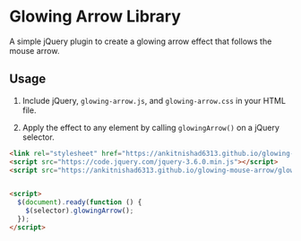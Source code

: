 # Glowing Arrow Library

A simple jQuery plugin to create a glowing arrow effect that follows the mouse arrow.

## Usage

1. Include jQuery, `glowing-arrow.js`, and `glowing-arrow.css` in your HTML file.

2. Apply the effect to any element by calling `glowingArrow()` on a jQuery selector.

```html
<link rel="stylesheet" href="https://ankitnishad6313.github.io/glowing-mouse-arrow/glowing-arrow.css" />
<script src="https://code.jquery.com/jquery-3.6.0.min.js"></script>
<script src="https://ankitnishad6313.github.io/glowing-mouse-arrow/glowing-arrow.js"></script>


<script>
  $(document).ready(function () {
    $(selector).glowingArrow();
  });
</script>
